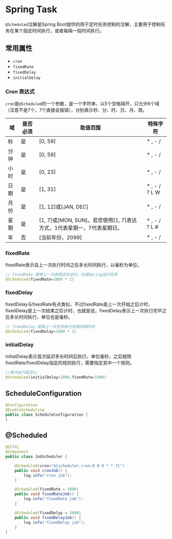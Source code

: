 # Spring Task

`@Scheduled`注解是Spring Boot提供的用于定时任务控制的注解，主要用于控制任务在某个指定时间执行，或者每隔一段时间执行。

## 常用属性

- `cron`
- `fixedRate`
- `fixedDelay`
- `initialDelay`

### Cron 表达式
`cron`是`@Scheduled`的一个参数，是一个字符串，以5个空格隔开，只允许6个域（注意不是7个，7个直接会报错），分别表示秒、分、时、日、月、周。

| 域  | 是否必须 | 取值范围                                            | 特殊字符          |
|----|------|-------------------------------------------------|---------------|
| 秒  | 是    | [0, 59]                                         | * , - /       |
| 分钟 | 是    | [0, 59]                                         | * , - /       |
| 小时 | 是    | [0, 23]                                         | * , - /       |
| 日期 | 是    | [1, 31]                                         | * , - / ? L W |
| 月份 | 是    | [1, 12]或[JAN, DEC]                              | * , - /       |
| 星期 | 是    | [1, 7]或[MON, SUN]。若您使用[1, 7]表达方式，1代表星期一，7代表星期日。 | * , - / ? L # |
| 年  | 否    | [当前年份，2099]                                     | * , - /       |

### fixedRate

fixedRate表示自上一次执行时间之后多长时间执行，以毫秒为单位。

```java
// fixedRate 即使上一次调用还在运行，也使Spring运行任务
@Scheduled(fixedRate=1000 * 2)
```

### fixedDelay
fixedDelay与fixedRate有点类似，不过fixedRate是上一次开始之后计时，fixedDelay是上一次结束之后计时，也就是说，fixedDelay表示上一次执行完毕之后多长时间执行，单位也是毫秒。

```java
// fixedDelay 距离上一次任务执行完成间隔时间
@Scheduled(fixedDelay=1000 * 2)
```

### initialDelay

initialDelay表示首次延迟多长时间后执行，单位毫秒，之后按照fixedRate/fixedDelay指定的规则执行，需要指定其中一个规则。

```java
//首次运行延迟1s
@Scheduled(initialDelay=1000,fixedRate=1000)
```

## ScheduleConfiguration

```java
@Configuration
@EnableScheduling
public class ScheduleConfiguration {
}
```

## @Scheduled

```java
@Slf4j
@Component
public class JobScheduler {

    @Scheduled(cron="${scheduler.cron:0 0 0 * * ?}")
    public void cronJob() {
        log.info("cron job");
    }

    @Scheduled(fixedRate = 3000)
    public void fixedRateJob() {
        log.info("fixedRate job");
    }

    @Scheduled(fixedDelay = 3000)
    public void fixedDelayJob() {
        log.info("fixedDelay job");
    }
}
```
